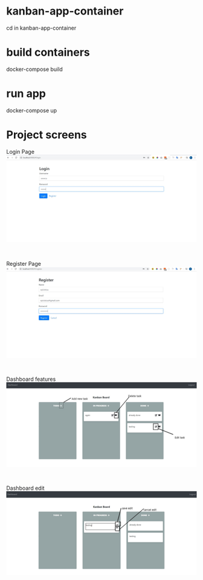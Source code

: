 # kanban-app-container
cd in kanban-app-container

# build containers
docker-compose build

# run app
docker-compose up

# Project screens
Login Page
![alt text](https://github.com/SenecaX/kanban-app-container/blob/master/images/part1.JPG?raw=true)

&nbsp;&nbsp;

Register Page
![alt text](https://github.com/SenecaX/kanban-app-container/blob/master/images/part2.JPG?raw=true)

&nbsp;&nbsp;

Dashboard features
![alt text](https://github.com/SenecaX/kanban-app-container/blob/master/images/part3.jpg?raw=true)

&nbsp;&nbsp;

Dashboard edit
![alt text](https://github.com/SenecaX/kanban-app-container/blob/master/images/part4.jpg?raw=true)
